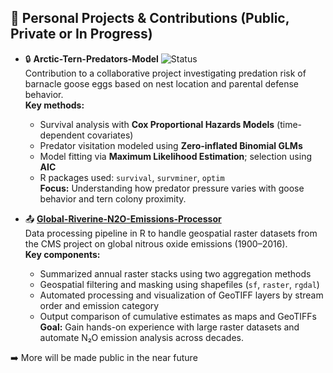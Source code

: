 
<!--
**ddu-rodwolf/ddu-rodwolf** is a ✨ _special_ ✨ repository because its `README.md` (this file) appears on your GitHub profile.

Here are some ideas to get you started:

- 🔭 I’m currently working on ...
- 🌱 I’m currently learning ...
- 👯 I’m looking to collaborate on ...
- 🤔 I’m looking for help with ...
- 💬 Ask me about ...
- 📫 How to reach me: ...
- 😄 Pronouns: ...
- ⚡ Fun fact: ...
-->



## 👀 Personal Projects & Contributions (Public, Private or In Progress)

- 🔒 **Arctic-Tern-Predators-Model** ![Status](https://img.shields.io/badge/status-private-inactive?color=gray)  
  Contribution to a collaborative project investigating predation risk of barnacle goose eggs based on nest location and parental defense behavior.  
  **Key methods:**  
  - Survival analysis with **Cox Proportional Hazards Models** (time-dependent covariates)  
  - Predator visitation modeled using **Zero-inflated Binomial GLMs**  
  - Model fitting via **Maximum Likelihood Estimation**; selection using **AIC**  
  - R packages used: `survival`, `survminer`, `optim`  
  **Focus:** Understanding how predator pressure varies with goose behavior and tern colony proximity.

- 📤 [**Global-Riverine-N2O-Emissions-Processor**](https://github.com/ddu-rodwolf/Global-Riverine-N2O-Emissions)  
  Data processing pipeline in R to handle geospatial raster datasets from the CMS project on global nitrous oxide emissions (1900–2016).  
  **Key components:**  
  - Summarized annual raster stacks using two aggregation methods  
  - Geospatial filtering and masking using shapefiles (`sf`, `raster`, `rgdal`)  
  - Automated processing and visualization of GeoTIFF layers by stream order and emission category  
  - Output comparison of cumulative estimates as maps and GeoTIFFs  
  **Goal:** Gain hands-on experience with large raster datasets and automate N₂O emission analysis across decades.

➡️ More will be made public in the near future <!-- — feel free to [get in touch](mailto:your.email@example.com) for details.
-->

